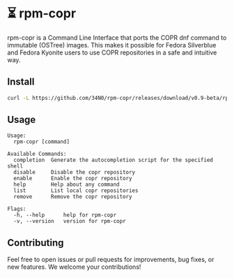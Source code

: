#  ⏳ rpm-copr

rpm-copr is a Command Line Interface that ports the COPR dnf command to immutable (OSTree) images. This makes it possible for Fedora Silverblue and Fedora Kyonite users to use COPR repositories in a safe and intuitive way.

## Install

```bash
curl -L https://github.com/34N0/rpm-copr/releases/download/v0.9-beta/rpm-copr-v0.9-beta-linux-amd64.tar.gz | sudo tar zx -C /usr/local/bin
```

## Usage
```
Usage:
  rpm-copr [command]

Available Commands:
  completion  Generate the autocompletion script for the specified shell
  disable     Disable the copr repository
  enable      Enable the copr repository
  help        Help about any command
  list        List local copr repositories
  remove      Remove the copr repository

Flags:
  -h, --help      help for rpm-copr
  -v, --version   version for rpm-copr
```

## Contributing

Feel free to open issues or pull requests for improvements, bug fixes, or new features. We welcome your contributions!
